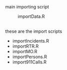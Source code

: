 <!DOCTYPE html>
<html>
<head>
  
</head>
<body>  
main importing script
  <p  style="margin-left: 40px">importData.R</p>
  
<br>these are the import scripts
  <ul>
    <li> importIncidents.R </li>
    <li> importRTR.R </li>
  <li> importMO.R </li> 
  <li> importPersons.R </li> 
  <li> import911Calls.R </li> 
  </ul>
  
  
</body>
</html>
